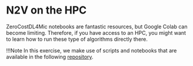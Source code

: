 # N2V on the HPC

ZeroCostDL4Mic notebooks are fantastic resources, but Google Colab can become
limiting. Therefore, if you have access to an HPC, you might want to learn how
to run these type of algorithms directly there.

!!!Note
    In this exercise, we make use of scripts and notebooks that are
    available in the following [repository](https://github.com/nobias-fht/pasteur_scripts).
